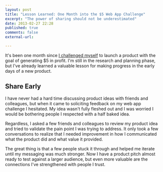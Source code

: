 ```yaml
---
layout: post
title: "Lesson Learned: One Month into the $5 Web App Challenge"
excerpt: "The power of sharing should not be underestimated"
date: 2013-02-27 22:28
published: true
comments: false
external-url:

---
```

It's been one month since [I challenged myself](http://www.gerlandopiro.com/2013/01/27/starting-the-5-dollars-web-app-challenge) to launch a product with the goal of generating $5 in profit. I'm still in the research and planning phase, but I've already learned a valuable lesson for making progress in the early days of a new product.

## Share Early

I have never had a hard time discussing product ideas with friends and colleagues, but when it came to soliciting feedback on my web app challenge I hesitated. My idea wasn't fully fleshed out and I was worried I would be bothering people I respected with a half baked idea.

Regardless, I asked a few friends and colleagues to review my product idea and tried to validate the pain point I was trying to address. It only took a few conversations to realize that I needed improvement in how I communicated what the product did and what value it provided.

The great thing is that a few people stuck it through and helped  me iterate until my messaging was much stronger. Now I have a product pitch almost ready to test against a larger audience, but even more valuable are the connections I've strengthened with people I trust.
